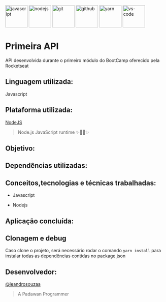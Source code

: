 
<div>
  <a target="_blank">
    <img height="70" src="https://i.postimg.cc/Hczvc0Tn/javascript.png" alt="javascript"/>
  </a>
  <a target="_blank">
    <img height="70" src="https://i.postimg.cc/pLJ1VRSn/nodejs.png" alt="nodejs"/>
  </a> 
  <a target="_blank">
    <img height="70" src="https://i.postimg.cc/6yr2dMDM/git.png" alt="git"/>
  </a> 
  <a target="_blank">
    <img  height="70" src="https://i.postimg.cc/Yv8vPh2g/github.png" alt="github"/>
  </a>
  <a target="_blank">
    <img  height="70" src="https://i.postimg.cc/k2j5czwv/yarn.png" alt="yarn"/>
  </a> 
  <a target="_blank">
    <img height="70" src="https://i.postimg.cc/qtRNH4gF/vs-code.png" alt="vs-code"/>
  </a> 
 
</div>

# Primeira API
API desenvolvida durante o primeiro módulo do BootCamp oferecido pela Rocketseat

## Linguagem utilizada: 
   Javascript
   
## Plataforma utilizada:
  [NodeJS](https://github.com/nodejs/node)
  >Node.js JavaScript runtime ✨🐢🚀✨

## Objetivo:
  
  
## Dependências utilizadas:

    
## Conceitos,tecnologias e técnicas trabalhadas:
  * Javascript

  
  * Nodejs

    
## Aplicação concluída:



## Clonagem e debug

Caso clone o projeto, será necessário rodar o comando ```yarn install``` para instalar todas as dependências contidas no package.json

## Desenvolvedor:
  [@leandrosouzaa](https://github.com/leandrosouzaa)
  >A Padawan Programmer